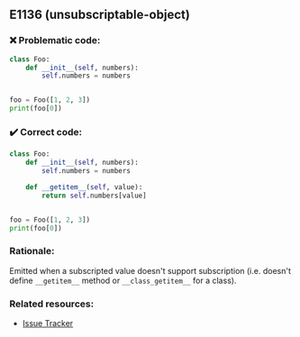 ## E1136 (unsubscriptable-object)

### :x: Problematic code:

```python
class Foo:
    def __init__(self, numbers):
        self.numbers = numbers


foo = Foo([1, 2, 3])
print(foo[0])
```

### :heavy_check_mark: Correct code:

```python
class Foo:
    def __init__(self, numbers):
        self.numbers = numbers

    def __getitem__(self, value):
        return self.numbers[value]


foo = Foo([1, 2, 3])
print(foo[0])
```

### Rationale:

Emitted when a subscripted value doesn't support subscription (i.e. doesn't
define `__getitem__` method or `__class_getitem__` for a class).

### Related resources:

- [Issue Tracker](https://github.com/PyCQA/pylint/issues?q=is%3Aissue+%22unsubscriptable-object%22+OR+%22E1136%22)
